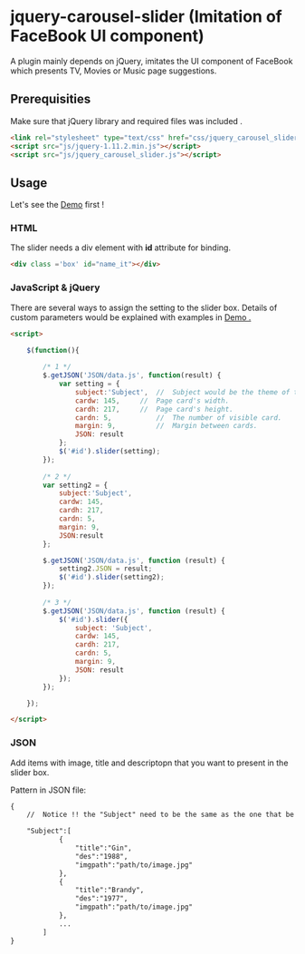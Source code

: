 # jquery-carousel-slider (Imitation of FaceBook UI component)

A plugin mainly depends on jQuery, imitates the UI component of FaceBook which presents TV, Movies or Music page suggestions.

## Prerequisities

Make sure that jQuery library and required files was included .

```html
<link rel="stylesheet" type="text/css" href="css/jquery_carousel_slider.css">
<script src="js/jquery-1.11.2.min.js"></script>
<script src="js/jquery_carousel_slider.js"></script>
```


## Usage
Let's see the [Demo](http://carr1005.github.io/jquery-carousel-slider/index.html) first !

### HTML
The slider needs a div element with **id** attribute for binding.

```html
<div class ='box' id="name_it"></div>
```

### JavaScript & jQuery
There are several ways to assign the setting to the slider box.
Details of custom parameters would be explained with examples in [Demo .](http://carr1005.github.io/jquery-carousel-slider/index.html)
```html
<script>

	$(function(){
	
		/* 1 */
		$.getJSON('JSON/data.js', function(result) {
			var setting = {
				subject:'Subject',	//  Subject would be the theme of the slide box. 
				cardw: 145,		//  Page card's width.
				cardh: 217,		//  Page card's height.
				cardn: 5,	        //  The number of visible card.
				margin: 9,	        //  Margin between cards.
				JSON: result
			};
			$('#id').slider(setting);
		});
	
		/* 2 */
		var setting2 = {
			subject:'Subject',
			cardw: 145,	
			cardh: 217,
			cardn: 5,		
			margin: 9,		
			JSON:result
		};

		$.getJSON('JSON/data.js', function (result) {
			setting2.JSON = result;
			$('#id').slider(setting2);
		});
	
		/* 3 */
		$.getJSON('JSON/data.js', function (result) {
			$('#id').slider({
				subject: 'Subject',
				cardw: 145,	
				cardh: 217,
				cardn: 5,		
				margin: 9,
				JSON: result
			});
		});

	});

</script>
```
### JSON
Add items with image, title and descriptopn that you want to present in the slider box.

Pattern in JSON file:
```html
{
	//  Notice !! the "Subject" need to be the same as the one that be specified in setting.

	"Subject":[
			{
	            "title":"Gin",
	            "des":"1988",
	            "imgpath":"path/to/image.jpg"
	        },
	        {
	            "title":"Brandy",
	            "des":"1977",
	            "imgpath":"path/to/image.jpg"
	        },
	        ...
        ]
}
```
